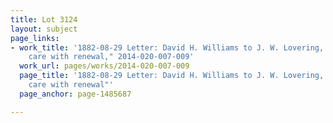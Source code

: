 ```yaml
---
title: Lot 3124
layout: subject
page_links:
- work_title: '1882-08-29 Letter: David H. Williams to J. W. Lovering, "perpetual
    care with renewal," 2014-020-007-009'
  work_url: pages/works/2014-020-007-009
  page_title: '1882-08-29 Letter: David H. Williams to J. W. Lovering, "perpetual
    care with renewal"'
  page_anchor: page-1485687

---
```

